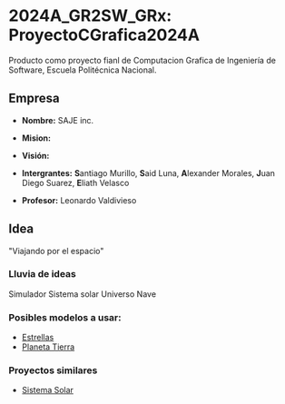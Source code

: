 # 2024A_GR2SW_GRx: ProyectoCGrafica2024A
Producto como proyecto fianl de Computacion Grafica de Ingeniería de Software, Escuela Politécnica Nacional.

## Empresa
  - **Nombre:** SAJE inc.
  - **Mision:**
  - **Visión:**

  - **Intergrantes:** **S**antiago Murillo, **S**aid Luna, **A**lexander Morales, **J**uan Diego Suarez, **E**liath Velasco
  - **Profesor:** Leonardo Valdivieso

## Idea

"Viajando por el espacio"

### Lluvia de ideas
Simulador
Sistema solar
Universo
Nave

### Posibles modelos a usar:

- [Estrellas](https://sketchfab.com/3d-models/need-some-space-d6521362b37b48e3a82bce4911409303)
- [Planeta Tierra](https://sketchfab.com/3d-models/earth-5ce4b1465c83432d9bb7e3c30232c02b)

### Proyectos similares
- [Sistema Solar](https://youtu.be/fqXXwvij-Tc?si=zgS2olXHU5tc7oDQ)
